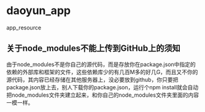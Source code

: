 # daoyun_app
app_resource
## 关于node_modules不能上传到GitHub上的须知
由于node_modules不是你自己的源代码，而是存放你在package.json中指定的依赖的外部库和框架的文件，这些依赖库少的有几百M多的好几G，而且又不你的源代码，其内容已经存储在其他服务器上，没必要放到github，你只要把package.json放上去，别人下载你的package.json，运行个npm install就会自动把node_modules文件夹建立起来，和你自己的node_modules文件夹里面的内容一模一样。

